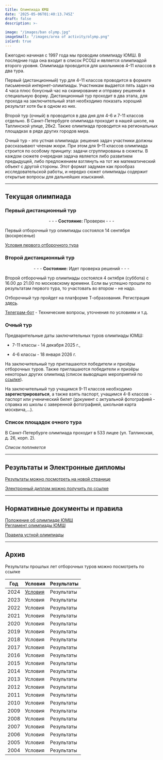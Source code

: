 ```yaml
---
title: Олимпиада ЮМШ
date: '2025-05-06T01:40:13.745Z'
draft: false
description: >-
  
image: "/images/ban olymp.jpg"
imageSmall: "/images/area of ​​activity/olymp.png"
isCard: true
---
```


Ежегодно начиная с 1997 года мы проводим олимпиаду ЮМШ. В последние года она входит в список РСОШ и является олимпиадой второго уровня. Олимпиада проводится для школьников 4–11 классов в два тура. 

Первый (дистанционный) тур для 4–11 классов проводится в формате письменной интернет-олимпиады. Участникам выдается пять задач на 4 часа плюс бонусный час на сканирование и отправку решений в специальную форму. Дистанционный тур проходит в два этапа, для прохода на заключительный этап необходимо показать хороший результат хотя бы в одном из них.

Второй тур (очный) в проводится в два дня для 4-6 и 7-11 классов отдельно. В Санкт-Петербурге олимпиада проходит в нашей школе, на Таллинской улице, 26к2. Также олимпиада проводится на региональных площадках в ряде других городов мира.

Очный тур - это устная олимпиада: решения задач участники должны рассказывают членам жюри. При этом для 9–11 классов олимпиада строится по особому принципу: задачи сгруппированы в сюжеты. В каждом сюжете очередная задача является либо развитием предыдущей, либо предложением взглянуть на тот же математический объект с другой стороны. Этот формат задуман как прообраз исследовательской работы, и нередко сюжет олимпиады содержит открытые вопросы для дальнейших изысканий. 

---
## Текущая олимпиада

### Первый дистанционный тур

<p style="text-align: center;"> - - -  <b>Состояние:</b> Проверен  - - - </p>

Первый отборочный тур олимпиады состоялся 14 сентября (воскресенье)

[Условия первого отборочного тура](https://yumsh.ru/cms/sites/default/files/olymp_25_26-1.pdf)

### Второй дистанционный тур

<p style="text-align: center;"> - - - <b>Состояние:</b> Идет проверка решений  - - - </p>

Второй отборочный тур олимпиады состоялся 4 октября (суббота) с 16.00 до 21.00 по московскому времени. Если вы успешно прошли по результатам первого тура, то участовать во втором - не надо.

Отборочный тур пройдет на платформе Т-образования. Регистрация [здесь](https://education.tbank.ru/school/events/yumsh-olymp/).

[Телеграм-бот](https://t.me/t_olymp_UMSH_bot) - Технические вопросы, уточнения по условиям и т.д.
 
### Очный тур

Предварительные даты заключительных туров олимпиады ЮМШ:

+ 7-11 классы - 14 декабря 2025 г., 

+ 4-6 классы - 18 января 2026 г.

На заключительный тур приглашаются победители и призёры отборочных туров. Также приглашаются победители и призёры некоторых других олимпиад (список выводящих мероприятий по [ссылке](https://zverevzve.github.io/YUMSH-site/olymp/list/)). 

На заключительный тур учащимся 9-11 классов необходимо **зарегистрироваться**, а также взять паспорт, учащимся 4-8 классов - паспорт или ученический билет (документ с актуальной фотографией - справка из школы с заверенной фотографией, школьная карта москвича,...).

### Список площадок очного тура

В Санкт-Петербурге олимпиада проходит в 533 лицее (ул. Таллинская, д. 26, корп. 2).

*Список поплняется*

---
## Результаты и Электронные дипломы

[Результаты можно посмотреть на новой странице](https://zverevzve.github.io/YUMSH-site/olymp/result/)

[Электронный диплом можно получить по ссылке](https://zverevzve.github.io/YUMSH-site/olymp/diploma/)

---
## Нормативные документы и правила

[Положение об олимпиаде ЮМШ](/doc/polozhenie_yumsh.pdf)  
[Регламент олимпиады ЮМШ](/doc/reglament_yumsh.pdf)

[Правила устной олимпиады](https://zverevzve.github.io/YUMSH-site/olymp/rules)


---
## Архив

Результаты прошлых лет отборочных туров можно посмотреть по ссылке

| Год   | Условия | Результаты |
|-------|---------|------------|
| 2024  | [Условия](/doc/olimpiada_yumsh_24-25_usloviya.pdf) | Результаты |
| 2023  | Условия | Результаты |
| 2022  | Условия | Результаты |
| 2021  | Условия | Результаты |
| 2020  | Условия | Результаты |
| 2019  | Условия | Результаты |
| 2018  | Условия | Результаты |
| 2017  | Условия | Результаты |
| 2016  | Условия | Результаты |
| 2015  | Условия | Результаты |
| 2014  | Условия | Результаты |
| 2013  | Условия | Результаты |
| 2012  | Условия | Результаты |
| 2011  | Условия | Результаты |
| 2010  | Условия | Результаты |
| 2009  | Условия | Результаты |
| 2008  | Условия | Результаты |
| 2007  | Условия | Результаты |
| 2006  | Условия | Результаты |
| 2005  | Условия | Результаты |
| 2004  | Условия | Результаты |

